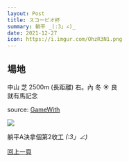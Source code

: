 ```yaml
---
layout: Post
title: スコーピオ杯
summary: 躺平 _(:3」∠)_ 
date: 2021-12-27
icon: https://i.imgur.com/OhzR3N1.png
---
```



## 場地

<div class="font-bold text-xl">中山 芝 2500m (長距離) 右。內 冬 ☀️ 良</div>
就有馬記念

source: [GameWith](https://gamewith.jp/uma-musume/article/show/309879)


![](https://i.imgur.com/wXKZJCf.png)

躺平A決拿個第2收工 _(:3」∠)_ 


[回上一頁](../README.md)
